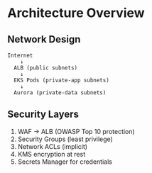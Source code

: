 # Architecture Overview

## Network Design
```
Internet
    ↓
  ALB (public subnets)
    ↓
  EKS Pods (private-app subnets)
    ↓
  Aurora (private-data subnets)
```

## Security Layers
1. WAF → ALB (OWASP Top 10 protection)
2. Security Groups (least privilege)
3. Network ACLs (implicit)
4. KMS encryption at rest
5. Secrets Manager for credentials
